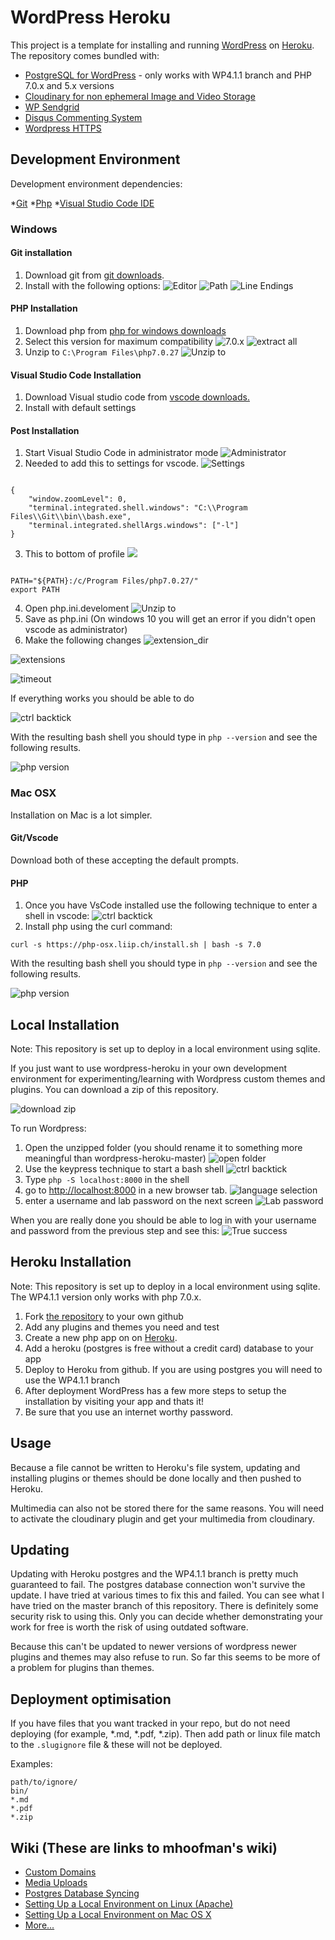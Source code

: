 # WordPress Heroku

This project is a template for installing and running [WordPress](http://wordpress.org/) on [Heroku](http://www.heroku.com/). The repository comes bundled with:
* [PostgreSQL for WordPress](http://wordpress.org/extend/plugins/postgresql-for-wordpress/) - only works with WP4.1.1 branch and PHP 7.0.x and 5.x versions
* [Cloudinary for non ephemeral Image and Video Storage](http://cloudinary.com/)
* [WP Sendgrid](https://wordpress.org/plugins/wp-sendgrid/)
* [Disqus Commenting System](https://disqus.com/)
* [Wordpress HTTPS](https://wordpress.org/plugins/wordpress-https/)

## Development Environment

Development environment dependencies:

*[Git](https://git-scm.com/)
*[Php](http://www.php.net/)
*[Visual Studio Code IDE](https://code.visualstudio.com/)

### Windows

#### Git installation

1. Download git from [git downloads](https://git-scm.com/downloads]).
2. Install with the following options:
![Editor](https://rhildred.github.io/wordpress-heroku/READMEImages/giteditor.PNG "Editor")
![Path](https://rhildred.github.io/wordpress-heroku/READMEImages/UseGitAndOptions.PNG "Path")
![Line Endings](https://rhildred.github.io/wordpress-heroku/READMEImages/LineEnds.PNG "Line Endings")

#### PHP Installation

1. Download php from [php for windows downloads](http://windows.php.net/download)
2. Select this version for maximum compatibility
![7.0.x](https://rhildred.github.io/wordpress-heroku/READMEImages/phpdownloads64bitThreadsafe.PNG "7.0.x")
![extract all](https://rhildred.github.io/wordpress-heroku/READMEImages/phpExtract.PNG "extract all")
3. Unzip to `C:\Program Files\php7.0.27`
![Unzip to]( https://rhildred.github.io/wordpress-heroku/READMEImages/clickbeside.PNG "Unzip to")

#### Visual Studio Code Installation

1. Download Visual studio code from [vscode downloads.](https://code.visualstudio.com/)
2. Install with default settings

#### Post Installation

1) Start Visual Studio Code in administrator mode
![Administrator](https://rhildred.github.io/wordpress-heroku/READMEImages/vscodeAdministrator.PNG "Administrator")
2) Needed to add this to settings for vscode.
![Settings](https://rhildred.github.io/wordpress-heroku/READMEImages/VsCodeSettings.PNG "Settings")
```

{
    "window.zoomLevel": 0,
    "terminal.integrated.shell.windows": "C:\\Program Files\\Git\\bin\\bash.exe",
    "terminal.integrated.shellArgs.windows": ["-l"]
}

```
3) This to bottom of profile
![](https://rhildred.github.io/wordpress-heroku/READMEImages/profile.PNG)
```

PATH="${PATH}:/c/Program Files/php7.0.27/"
export PATH

```
4) Open php.ini.develoment
![Unzip to]( https://rhildred.github.io/wordpress-heroku/READMEImages/clickbeside.PNG "Unzip to")
5) Save as php.ini (On windows 10 you will get an error if you didn't open vscode as administrator)
6) Make the following changes
![extension_dir]( https://rhildred.github.io/wordpress-heroku/READMEImages/extension_dir.PNG "extension_dir")

![extensions]( https://rhildred.github.io/wordpress-heroku/READMEImages/extensions.PNG "Extensions")

![timeout]( https://rhildred.github.io/wordpress-heroku/READMEImages/timeout.PNG "timeout")

If everything works you should be able to do 

![ctrl backtick]( https://rhildred.github.io/wordpress-heroku/READMEImages/keypress.PNG "ctrl backtick")

With the resulting bash shell you should type in `php --version` and see the following results.

![php version]( https://rhildred.github.io/wordpress-heroku/READMEImages/phpversion.PNG "php version")

### Mac OSX

Installation on Mac is a lot simpler. 

#### Git/Vscode

Download both of these accepting the default prompts.

#### PHP

1. Once you have VsCode installed use the following technique to enter a shell in vscode:
![ctrl backtick]( https://rhildred.github.io/wordpress-heroku/READMEImages/keypress.PNG "ctrl backtick")
2. Install php using the curl command:
```
curl -s https://php-osx.liip.ch/install.sh | bash -s 7.0
```
With the resulting bash shell you should type in `php --version` and see the following results.

![php version]( https://rhildred.github.io/wordpress-heroku/READMEImages/phpversion.PNG "php version")

## Local Installation

Note: This repository is set up to deploy in a local environment using sqlite.

If you just want to use wordpress-heroku in your own development environment for experimenting/learning with Wordpress custom themes and plugins. You can download a zip of this repository.

![download zip]( https://rhildred.github.io/wordpress-heroku/READMEImages/downloadzip.PNG "Download Zip")

To run Wordpress:

1. Open the unzipped folder (you should rename it to something more meaningful than wordpress-heroku-master)
![open folder]( https://rhildred.github.io/wordpress-heroku/READMEImages/openfolder.PNG "open folder")
2. Use the keypress technique to start a bash shell
![ctrl backtick]( https://rhildred.github.io/wordpress-heroku/READMEImages/keypress.PNG "ctrl backtick")
3. Type `php -S localhost:8000` in the shell
4. go to [http://localhost:8000](http://localhost:8000) in a new browser tab.
![language selection]( https://rhildred.github.io/wordpress-heroku/READMEImages/language.PNG "language selection")
5. enter a username and lab password on the next screen
![Lab password]( https://rhildred.github.io/wordpress-heroku/READMEImages/LabPassword.PNG "lab password")

When you are really done you should be able to log in with your username and password from the previous step and see this:
![True success]( https://rhildred.github.io/wordpress-heroku/READMEImages/TrueSuccess.PNG "lab True success")

## Heroku Installation

Note: This repository is set up to deploy in a local environment using sqlite. The WP4.1.1 version only works with php 7.0.x.

1. Fork [the repository](https://github.com/rhildred/wordpress-heroku) to your own github
1. Add any plugins and themes you need and test
1. Create a new php app on on [Heroku](http://www.heroku.com/).
1. Add a heroku (postgres is free without a credit card) database to your app
1. Deploy to Heroku from github. If you are using postgres you will need to use the WP4.1.1 branch
1. After deployment WordPress has a few more steps to setup the installation by visiting your app and thats it!
2. Be sure that you use an internet worthy password.

## Usage

Because a file cannot be written to Heroku's file system, updating and installing plugins or themes should be done locally and then pushed to Heroku.

Multimedia can also not be stored there for the same reasons. You will need to activate the cloudinary plugin and get your multimedia from cloudinary.

## Updating

Updating with Heroku postgres and the WP4.1.1 branch is pretty much guaranteed to fail. The postgres database connection won't survive the update. I have tried at various times to fix this and failed. You can see what I have tried on the master branch of this repository. There is definitely some security risk to using this. Only you can decide whether demonstrating your work for free is worth the risk of using outdated software.

Because this can't be updated to newer versions of wordpress newer plugins and themes may also refuse to run. So far this seems to be more of a problem for plugins than themes.

## Deployment optimisation

If you have files that you want tracked in your repo, but do not need deploying (for example, *.md, *.pdf, *.zip). Then add path or linux file match to the `.slugignore` file & these will not be deployed.

Examples:
```
path/to/ignore/
bin/
*.md
*.pdf
*.zip
```

## Wiki (These are links to mhoofman's wiki)

* [Custom Domains](https://github.com/mhoofman/wordpress-heroku/wiki/Custom-Domains)
* [Media Uploads](https://github.com/mhoofman/wordpress-heroku/wiki/Media-Uploads)
* [Postgres Database Syncing](https://github.com/mhoofman/wordpress-heroku/wiki/Postgres-Database-Syncing)
* [Setting Up a Local Environment on Linux (Apache)](https://github.com/mhoofman/wordpress-heroku/wiki/Setting-Up-a-Local-Environment-on-Linux-\(Apache\))
* [Setting Up a Local Environment on Mac OS X](https://github.com/mhoofman/wordpress-heroku/wiki/Setting-Up-a-Local-Environment-on-Mac-OS-X)
* [More...](https://github.com/mhoofman/wordpress-heroku/wiki)
